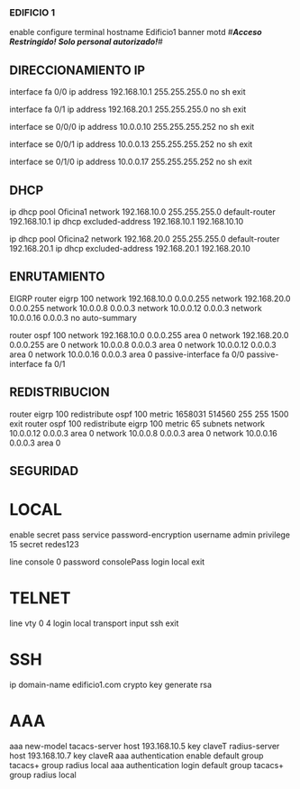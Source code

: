 ### EDIFICIO 1

enable
configure terminal
hostname Edificio1
banner motd #***Acceso Restringido! Solo personal autorizado!***#

## DIRECCIONAMIENTO IP
interface fa 0/0
ip address 192.168.10.1 255.255.255.0
no sh
exit

interface fa 0/1 
ip address 192.168.20.1 255.255.255.0
no sh
exit

interface se 0/0/0
ip address 10.0.0.10 255.255.255.252
no sh
exit

interface se 0/0/1
ip address 10.0.0.13 255.255.255.252
no sh
exit

interface se 0/1/0
ip address 10.0.0.17 255.255.255.252
no sh
exit

## DHCP
ip dhcp pool Oficina1
network 192.168.10.0 255.255.255.0
default-router 192.168.10.1 
ip dhcp excluded-address 192.168.10.1 192.168.10.10

ip dhcp pool Oficina2
network 192.168.20.0 255.255.255.0
default-router 192.168.20.1
ip dhcp excluded-address 192.168.20.1 192.168.20.10

## ENRUTAMIENTO

EIGRP
router eigrp 100
network 192.168.10.0 0.0.0.255
network 192.168.20.0 0.0.0.255
network 10.0.0.8 0.0.0.3
network 10.0.0.12 0.0.0.3
network 10.0.0.16 0.0.0.3
no auto-summary

router ospf 100
network 192.168.10.0 0.0.0.255 area 0
network 192.168.20.0 0.0.0.255 are 0
network 10.0.0.8 0.0.0.3 area 0
network 10.0.0.12 0.0.0.3 area 0
network 10.0.0.16 0.0.0.3 area 0
passive-interface fa 0/0
passive-interface fa 0/1

## REDISTRIBUCION
router eigrp 100
redistribute ospf 100 metric 1658031 514560 255 255 1500
exit
router ospf 100
redistribute eigrp 100 metric 65 subnets
network 10.0.0.12 0.0.0.3 area 0
network 10.0.0.8 0.0.0.3 area 0
network 10.0.0.16 0.0.0.3 area 0

## SEGURIDAD
# LOCAL
enable secret pass
service password-encryption
username admin privilege 15 secret redes123

line console 0
password consolePass
login local
exit

# TELNET
line vty 0 4
login local
transport input ssh
exit

# SSH
ip domain-name edificio1.com
crypto key generate rsa

# AAA
aaa new-model
tacacs-server host 193.168.10.5 key claveT
radius-server host 193.168.10.7 key claveR
aaa authentication enable default group tacacs+ group radius local
aaa authentication login default group tacacs+ group radius local